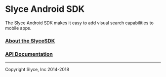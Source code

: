 Slyce Android SDK
=================

The Slyce Android SDK makes it easy to add visual search capabilities to mobile apps.

### [About the SlyceSDK](https://docs.slyce.it)

### [API Documentation](http://htmlpreview.github.io/?https://github.com/Slyce-Inc/Slyce-Android-SDK/blob/5.2.1/Documentation/html/index.html)

---

Copyright Slyce, Inc 2014-2018
